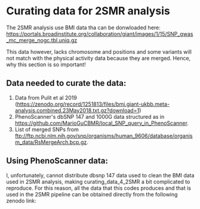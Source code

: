 # Curating data for 2SMR analysis

The 2SMR analysis use BMI data tha can be donwloaded here: https://portals.broadinstitute.org/collaboration/giant/images/1/15/SNP_gwas_mc_merge_nogc.tbl.uniq.gz

This data however, lacks chromosome and positions and some variants will not match with the physical activity data because they are merged.
Hence, why this section is so important!

## Data needed to curate the data:

1) Data from Pulit et al 2019 (https://zenodo.org/record/1251813/files/bmi.giant-ukbb.meta-analysis.combined.23May2018.txt.gz?download=1)
2) PhenoScanner's dbSNP 147 and 1000G data structured as in https://github.com/MarioGuCBMR/local_SNP_query_in_PhenoScanner.
3) List of merged SNPs from ftp://ftp.ncbi.nlm.nih.gov/snp/organisms/human_9606/database/organism_data/RsMergeArch.bcp.gz.

## Using PhenoScanner data:

I, unfortunately, cannot distribute dbsnp 147 data used to clean the BMI data used in 2SMR analysis, making curating_data_4_2SMR a bit complicated to reproduce.
For this reason, all the data that this codes produces and that is used in the 2SMR pipeline can be obtained directly from the following zenodo link:


